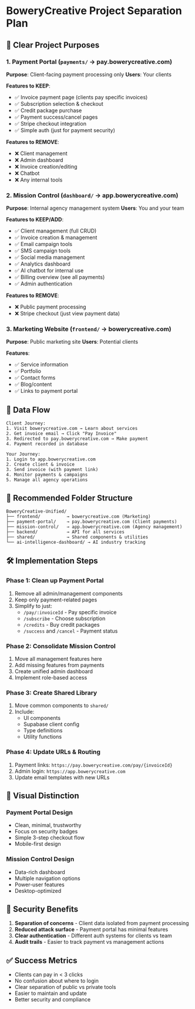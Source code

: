 # BoweryCreative Project Separation Plan

## 🎯 Clear Project Purposes

### 1. **Payment Portal** (`payments/` → pay.bowerycreative.com)
**Purpose**: Client-facing payment processing only
**Users**: Your clients

**Features to KEEP**:
- ✅ Invoice payment page (clients pay specific invoices)
- ✅ Subscription selection & checkout
- ✅ Credit package purchase
- ✅ Payment success/cancel pages
- ✅ Stripe checkout integration
- ✅ Simple auth (just for payment security)

**Features to REMOVE**:
- ❌ Client management
- ❌ Admin dashboard
- ❌ Invoice creation/editing
- ❌ Chatbot
- ❌ Any internal tools

### 2. **Mission Control** (`dashboard/` → app.bowerycreative.com) 
**Purpose**: Internal agency management system
**Users**: You and your team

**Features to KEEP/ADD**:
- ✅ Client management (full CRUD)
- ✅ Invoice creation & management
- ✅ Email campaign tools
- ✅ SMS campaign tools
- ✅ Social media management
- ✅ Analytics dashboard
- ✅ AI chatbot for internal use
- ✅ Billing overview (see all payments)
- ✅ Admin authentication

**Features to REMOVE**:
- ❌ Public payment processing
- ❌ Stripe checkout (just view payment data)

### 3. **Marketing Website** (`frontend/` → bowerycreative.com)
**Purpose**: Public marketing site
**Users**: Potential clients

**Features**:
- ✅ Service information
- ✅ Portfolio
- ✅ Contact forms
- ✅ Blog/content
- ✅ Links to payment portal

## 🔄 Data Flow

```
Client Journey:
1. Visit bowerycreative.com → Learn about services
2. Get invoice email → Click "Pay Invoice" 
3. Redirected to pay.bowerycreative.com → Make payment
4. Payment recorded in database

Your Journey:
1. Login to app.bowerycreative.com
2. Create client & invoice
3. Send invoice (with payment link)
4. Monitor payments & campaigns
5. Manage all agency operations
```

## 📁 Recommended Folder Structure

```
BoweryCreative-Unified/
├── frontend/          → bowerycreative.com (Marketing)
├── payment-portal/    → pay.bowerycreative.com (Client payments)
├── mission-control/   → app.bowerycreative.com (Agency management)
├── backend/           → API for all services
├── shared/            → Shared components & utilities
└── ai-intelligence-dashboard/ → AI industry tracking
```

## 🛠️ Implementation Steps

### Phase 1: Clean up Payment Portal
1. Remove all admin/management components
2. Keep only payment-related pages
3. Simplify to just:
   - `/pay/:invoiceId` - Pay specific invoice
   - `/subscribe` - Choose subscription
   - `/credits` - Buy credit packages
   - `/success` and `/cancel` - Payment status

### Phase 2: Consolidate Mission Control  
1. Move all management features here
2. Add missing features from payments
3. Create unified admin dashboard
4. Implement role-based access

### Phase 3: Create Shared Library
1. Move common components to `shared/`
2. Include:
   - UI components
   - Supabase client config
   - Type definitions
   - Utility functions

### Phase 4: Update URLs & Routing
1. Payment links: `https://pay.bowerycreative.com/pay/{invoiceId}`
2. Admin login: `https://app.bowerycreative.com`
3. Update email templates with new URLs

## 🎨 Visual Distinction

### Payment Portal Design
- Clean, minimal, trustworthy
- Focus on security badges
- Simple 3-step checkout flow
- Mobile-first design

### Mission Control Design  
- Data-rich dashboard
- Multiple navigation options
- Power-user features
- Desktop-optimized

## 🔐 Security Benefits

1. **Separation of concerns** - Client data isolated from payment processing
2. **Reduced attack surface** - Payment portal has minimal features
3. **Clear authentication** - Different auth systems for clients vs team
4. **Audit trails** - Easier to track payment vs management actions

## ✅ Success Metrics

- Clients can pay in < 3 clicks
- No confusion about where to login
- Clear separation of public vs private tools
- Easier to maintain and update
- Better security and compliance